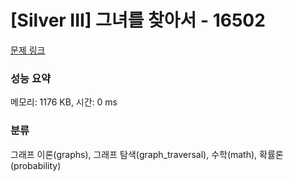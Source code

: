 # [Silver III] 그녀를 찾아서 - 16502 

[문제 링크](https://www.acmicpc.net/problem/16502) 

### 성능 요약

메모리: 1176 KB, 시간: 0 ms

### 분류

그래프 이론(graphs), 그래프 탐색(graph_traversal), 수학(math), 확률론(probability)

